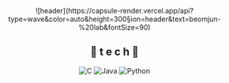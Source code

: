 <div align="center">
![header](https://capsule-render.vercel.app/api?type=wave&color=auto&height=300&section=header&text=beomjun-%20lab&fontSize=90)


## 🌹 t e c h 🌹
![C](https://img.shields.io/badge/c-%2300599C.svg?style=for-the-badge&logo=c&logoColor=white)
![Java](https://img.shields.io/badge/java-%23ED8B00.svg?style=for-the-badge&logo=java&logoColor=white)
	![Python](https://img.shields.io/badge/python-3670A0?style=for-the-badge&logo=python&logoColor=ffdd54)
</div>

